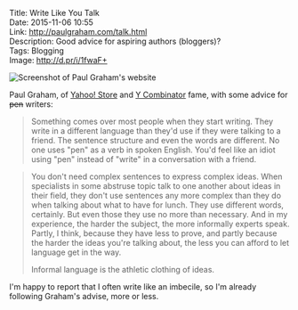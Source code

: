 Title: Write Like You Talk  
Date: 2015-11-06 10:55  
Link: http://paulgraham.com/talk.html  
Description: Good advice for aspiring authors (bloggers)?  
Tags: Blogging  
Image: http://d.pr/i/1fwaF+  

<img class="screenshot" src="http://d.pr/i/1fwaF+" alt="Screenshot of Paul Graham's website" title="Screenshot of Paul Graham's website">

Paul Graham, of [Yahoo! Store][1] and [Y Combinator][2] fame, with some advice for <s>pen</s> writers:

> Something comes over most people when they start writing. They write in a different language than they'd use if they were talking to a friend. The sentence structure and even the words are different. No one uses "pen" as a verb in spoken English. You'd feel like an idiot using "pen" instead of "write" in a conversation with a friend.

> You don't need complex sentences to express complex ideas. When specialists in some abstruse topic talk to one another about ideas in their field, they don't use sentences any more complex than they do when talking about what to have for lunch. They use different words, certainly. But even those they use no more than necessary. And in my experience, the harder the subject, the more informally experts speak. Partly, I think, because they have less to prove, and partly because the harder the ideas you're talking about, the less you can afford to let language get in the way.
>
> Informal language is the athletic clothing of ideas.

I'm happy to report that I often write like an imbecile, so I'm already following Graham's advise, more or less.

[1]: https://en.wikipedia.org/wiki/Viaweb "Wikipedia: Yahoo! Store Origins"
[2]: https://en.wikipedia.org/wiki/Y_Combinator_(company) "Wikipedia: Y-Combinator"